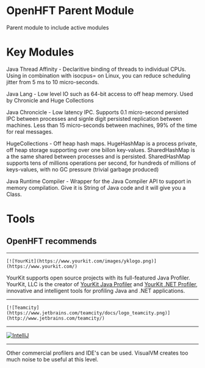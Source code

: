 OpenHFT Parent Module
=====================

Parent module to include active modules

Key Modules
===========

Java Thread Affinity - Declaritive binding of threads to individual CPUs.  Using in combination with isocpus= on Linux, you can reduce scheduling jitter from 5 ms to 10 micro-seconds.

Java Lang - Low level IO such as 64-bit access to off heap memory. Used by Chronicle and Huge Collections

Java Chroncicle - Low latency IPC. Supports 0.1 micro-second persisted IPC between processes and signle digit persisted replication between machines. Less than 15 micro-seconds between machines, 99% of the time for real messages.

HugeCollections - Off heap hash maps.  HugeHashMap is a process private, off heap storage supporting over one billon key-values. SharedHashMap is a the same shared between processes and is persisted.  SharedHashMap supports tens of millions operations per second, for hundreds of millions of keys-values, with no GC pressure (trivial garbage produced)

Java Runtime Compiler - Wrapper for the Java Compiler API to support in memory compilation.  Give it is String of Java code and it will give you a Class.

Tools
=====
## OpenHFT recommends

---
    [![YourKit](https://www.yourkit.com/images/yklogo.png)](https://www.yourkit.com/)
 
YourKit supports open source projects with its full-featured Java Profiler.
YourKit, LLC is the creator of <a href="https://www.yourkit.com/java/profiler/index.jsp">YourKit Java Profiler</a>
and <a href="https://www.yourkit.com/.net/profiler/index.jsp">YourKit .NET Profiler</a>,
innovative and intelligent tools for profiling Java and .NET applications.

---
    [![Teamcity](https://www.jetbrains.com/teamcity/docs/logo_teamcity.png)](http://www.jetbrains.com/teamcity/)
---
   [![IntelliJ](http://www.jetbrains.com/img/logos/logo_intellij_idea.png)](http://www.jetbrains.com/idea/)

---

Other commercial profilers and IDE's can be used.  VisualVM creates too much noise to be useful at this level.

